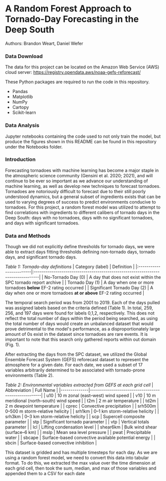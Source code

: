 # A Random Forest Approach to Tornado-Day Forecasting in the Deep South

Authors: Brandon Weart, Daniel Wefer

### Data Download
The data for this project can be located on the Amazon Web Service (AWS) cloud server: https://registry.opendata.aws/noaa-gefs-reforecast/


These Python packages are required to run the code in this repository. 
* Pandas 
* Matplotlib 
* NumPy 
* Cartopy 
* Scikit-learn


### Data Analysis

Jupyter notebooks containing the code used to not only train the model, but produce the figures shown in this README can be found in this repository under the Notebooks folder. 


### Introduction

Forecasting tornadoes with machine learning has become a major staple in the atmospheric science community (Gensini et al. 2020; 2021), and will continue to be ever so important as we advance our understanding of machine learning, as well as develop new techniques to forecast tornadoes. Tornadoes are notoriously difficult to forecast due to their still poorly understood dynamics, but a general subset of ingredients exists that can be used to varying degrees of success to predict environments conducive to tornadoes. For this project, a random forest model was utilized to attempt to find correlations with ingredients to different calibers of tornado days in the Deep South: days with no tornadoes, days with no significant tornadoes, and days with significant tornadoes. 


### Data and Methods

Though we did not explicitly define thresholds for tornado days, we were able to extract days fitting thresholds defining non-tornado days, tornado days, and significant tornado days.

_Table 1: Tornado-day definitions_
| Category (label)        | Definition                                                                      |
|:------------------------|:--------------------------------------------------------------------------------|
| No-Tornado Day   (0)    | A day that does not exist within the SPC tornado report archive                 |
| Tornado Day      (1)    | A day when one or more tornadoes **below** EF-2 rating occurred                 |
| Significant Tornado Day (2) | A day when one or more tornadoes **at or above** EF-2 rating occurred           |


The temporal search period was from 2001 to 2019. Each of the days pulled was assigned labels based on the criteria defined (Table 1). In total, 259, 256, and 197 days were found for labels 0,1,2, respectively. This does not reflect the total number of days within the period being searched, as using the total number of days would create an unbalanced dataset that would prove detrimental to the model's performance, as a disproportionately large amount of 0s exist in the dataset since tornadoes are rare events. It is important to note that this search only gathered reports within out domain (Fig. 1).




After extracting the days from the SPC dataset, we utilized the Global Ensemble Forecast System (GEFS) reforecast dataset to represent the atmosphere for a given date. For each date, we used a subset of 17 variables arbitrarily determined to be associated with tornado-prone environments (Table 2).

_Table 2: Environmental variables extracted from GEFS at each grid cell_
| Abbreviation | Full Name                                           |
|--------------|-----------------------------------------------------|
| u10          | 10 m zonal (east–west) wind speed                   |
| v10          | 10 m meridional (north–south) wind speed            |
| t2m          | 2 m air temperature                                 |
| td2m         | 2 m dewpoint temperature                            |
| cprec        | Convective precipitation                            |
| srh500m      | 0–500 m storm-relative helicity                     |
| srh1km       | 0–1 km storm-relative helicity                      |
| srh3km       | 0–3 km storm-relative helicity                      |
| scp          | Supercell composite parameter                       |
| stp          | Significant tornado parameter                       |
| vtp          | Vertical totals parameter                           |
| lcl          | Lifting condensation level                          |
| shear6km     | Bulk wind shear (surface–6 km)                      |
| mslp         | Mean sea level pressure                             |
| pwat         | Precipitable water                                  |
| sbcape       | Surface-based convective available potential energy |
| sbcin        | Surface-based convective inhibition                 |



This dataset is gridded and has multiple timesteps for each day. As we are using a random forest model, we need to convert this data into tabular format. To do this, we extracted the max value over the time dimension at each grid cell, then took the sum, median, and max of those variables and appended them to a CSV for each date

